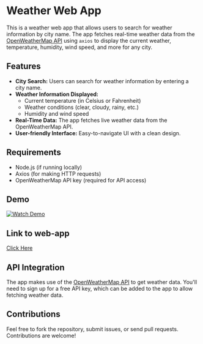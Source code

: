 # Weather Web App

This is a weather web app that allows users to search for weather information by city name. The app fetches real-time weather data from the [OpenWeatherMap API](https://openweathermap.org/api) using `axios` to display the current weather, temperature, humidity, wind speed, and more for any city.

## Features

- **City Search:** Users can search for weather information by entering a city name.
- **Weather Information Displayed:**
  - Current temperature (in Celsius or Fahrenheit)
  - Weather conditions (clear, cloudy, rainy, etc.)
  - Humidity and wind speed
- **Real-Time Data:** The app fetches live weather data from the OpenWeatherMap API.
- **User-friendly Interface:** Easy-to-navigate UI with a clean design.

## Requirements

- Node.js (if running locally)
- Axios (for making HTTP requests)
- OpenWeatherMap API key (required for API access)

## Demo

[![Watch Demo](https://img.shields.io/badge/Watch%20Demo-%F0%9F%8E%A5-blue?style=for-the-badge)](https://drive.google.com/file/d/1wRvrwyEM_kKCkPJlRYDBSSj19Tufl5-T/view?usp=sharing)

## Link to web-app


[Click Here](https://myweather-app-ambience.netlify.app/)


## API Integration

The app makes use of the [OpenWeatherMap API](https://openweathermap.org/api) to get weather data. You'll need to sign up for a free API key, which can be added to the app to allow fetching weather data.

## Contributions

Feel free to fork the repository, submit issues, or send pull requests. Contributions are welcome!
